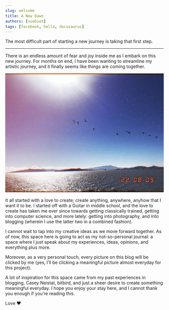 ```yaml
---
slug: welcome
title: A New Dawn
authors: [suobset]
tags: [facebook, hello, docusaurus]
---
```


The most difficult part of starting a new journey is taking that first step.

<hr />

There is an endless amount of fear and joy inside me as I embark on this new journey. For months on end, I have been wanting to streamline my artistic journey, and it finally seems like things are coming together.

![Cover Art for the Blog | Clicked by Kush Srivastava on Flickr](./welcome-1.webp)

It all started with a love to create; create anything, anywhere, anyhow that I want it to be. I started off with a Guitar in middle school, and the love to create has taken me ever since towards getting classically trained, getting into computer science, and more lately: getting into photography, and into blogging (wherein I use the latter two in a combined fashion).

I cannot wait to tap into my creative ideas as we move forward together. As of now, this space here is going to act as my not-so-personal journal: a space where I just speak about my experiences, ideas, opinions, and everything plus more.

Moreover, as a very personal touch, every picture on this blog will be clicked by me (yes, I’ll be clicking a meaningful picture almost everyday for this project).

A lot of inspiration for this space came from my past experiences in blogging, Casey Neistat, bitbird, and just a sheer desire to create something meaningful everyday. I hope you enjoy your stay here, and I cannot thank you enough if you’re reading this.

Love ❤
